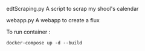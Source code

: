 edtScraping.py 
A script to scrap my shool's calendar

webapp.py 
A webapp to create a flux

To run container :
```
docker-compose up -d --build
```

<!-- To see cron log :
```
tail -f /var/log/crontab-edt-scrap.log
``` -->